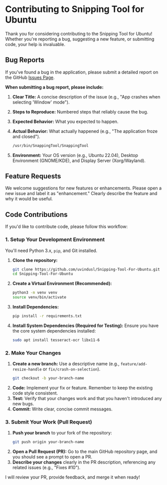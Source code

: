 # Contributing to Snipping Tool for Ubuntu

Thank you for considering contributing to the Snipping Tool for Ubuntu\! Whether you're reporting a bug, suggesting a new feature, or submitting code, your help is invaluable.

## Bug Reports

If you've found a bug in the application, please submit a detailed report on the GitHub [Issues Page](https://github.com/uvindusl/Snipping-Tool-For-Ubuntu/issues).

**When submitting a bug report, please include:**

1.  **Clear Title:** A concise description of the issue (e.g., "App crashes when selecting 'Window' mode").
2.  **Steps to Reproduce:** Numbered steps that reliably cause the bug.
3.  **Expected Behavior:** What you expected to happen.
4.  **Actual Behavior:** What actually happened (e.g., "The application froze and closed").

    ```bash
    /usr/bin/SnappingTool/SnappingTool
    ```

5.  **Environment:** Your OS version (e.g., Ubuntu 22.04), Desktop Environment (GNOME/KDE), and Display Server (Xorg/Wayland).

## Feature Requests

We welcome suggestions for new features or enhancements. Please open a new issue and label it as "enhancement." Clearly describe the feature and why it would be useful.

## Code Contributions

If you'd like to contribute code, please follow this workflow:

### 1\. Setup Your Development Environment

You'll need Python 3.x, `pip`, and Git installed.

1.  **Clone the repository:**

    ```bash
    git clone https://github.com/uvindusl/Snipping-Tool-For-Ubuntu.git
    cd Snipping-Tool-For-Ubuntu
    ```

2.  **Create a Virtual Environment (Recommended):**

    ```bash
    python3 -m venv venv
    source venv/bin/activate
    ```

3.  **Install Dependencies:**

    ```bash
    pip install -r requirements.txt
    ```

4.  **Install System Dependencies (Required for Testing):**
    Ensure you have the core system dependencies installed:

    ```bash
    sudo apt install tesseract-ocr libx11-6
    ```

### 2\. Make Your Changes

1.  **Create a new branch:** Use a descriptive name (e.g., `feature/add-resize-handle` or `fix/crash-on-selection`).
    ```bash
    git checkout -b your-branch-name
    ```
2.  **Code:** Implement your fix or feature. Remember to keep the existing code style consistent.
3.  **Test:** Verify that your changes work and that you haven't introduced any new bugs.
4.  **Commit:** Write clear, concise commit messages.

### 3\. Submit Your Work (Pull Request)

1.  **Push your branch** to your fork of the repository:
    ```bash
    git push origin your-branch-name
    ```
2.  **Open a Pull Request (PR):** Go to the main GitHub repository page, and you should see a prompt to open a PR.
3.  **Describe your changes** clearly in the PR description, referencing any related issues (e.g., "Fixes \#10").

I will review your PR, provide feedback, and merge it when ready\!

